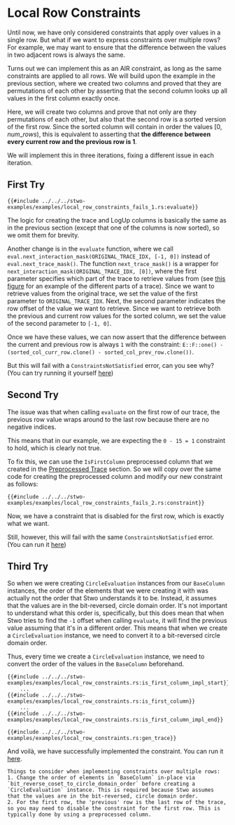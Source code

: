 # Local Row Constraints

Until now, we have only considered constraints that apply over values in a single row. But what if we want to express constraints over multiple rows? For example, we may want to ensure that the difference between the values in two adjacent rows is always the same.

Turns out we can implement this as an AIR constraint, as long as the same constraints are applied to all rows. We will build upon the example in the previous section, where we created two columns and proved that they are permutations of each other by asserting that the second column looks up all values in the first column exactly once.

Here, we will create two columns and prove that not only are they permutations of each other, but also that the second row is a sorted version of the first row. Since the sorted column will contain in order the values $[0,num\_rows)$, this is equivalent to asserting that **the difference between every current row and the previous row is $1$**.

We will implement this in three iterations, fixing a different issue in each iteration.

## First Try

```rust,ignore
{{#include ../../../stwo-examples/examples/local_row_constraints_fails_1.rs:evaluate}}
```

The logic for creating the trace and LogUp columns is basically the same as in the previous section (except that one of the columns is now sorted), so we omit them for brevity.

Another change is in the `evaluate` function, where we call `eval.next_interaction_mask(ORIGINAL_TRACE_IDX, [-1, 0])` instead of `eval.next_trace_mask()`. The function `next_trace_mask()` is a wrapper for `next_interaction_mask(ORIGINAL_TRACE_IDX, [0])`, where the first parameter specifies which part of the trace to retrieve values from (see [this figure](../static-lookups/index.md#fig-range-check) for an example of the different parts of a trace). Since we want to retrieve values from the original trace, we set the value of the first parameter to `ORIGINAL_TRACE_IDX`. Next, the second parameter indicates the row offset of the value we want to retrieve. Since we want to retrieve both the previous and current row values for the sorted column, we set the value of the second parameter to `[-1, 0]`.

Once we have these values, we can now assert that the difference between the current and previous row is always `1` with the constraint: `E::F::one() - (sorted_col_curr_row.clone() - sorted_col_prev_row.clone())`.

But this will fail with a `ConstraintsNotSatisfied` error, can you see why? (You can try running it yourself [here](https://github.com/zksecurity/stwo-book/blob/main/stwo-examples/examples/local_row_constraints_fails_1.rs))

## Second Try

The issue was that when calling `evaluate` on the first row of our trace, the previous row value wraps around to the last row because there are no negative indices.

This means that in our example, we are expecting the `0 - 15 = 1` constraint to hold, which is clearly not true.

To fix this, we can use the `IsFirstColumn` preprocessed column that we created in the [Preprocessed Trace](../preprocessed-trace/index.md) section. So we will copy over the same code for creating the preprocessed column and modify our new constraint as follows:

```rust,ignore
{{#include ../../../stwo-examples/examples/local_row_constraints_fails_2.rs:constraint}}
```

Now, we have a constraint that is disabled for the first row, which is exactly what we want.

Still, however, this will fail with the same `ConstraintsNotSatisfied` error. (You can run it [here](https://github.com/zksecurity/stwo-book/blob/main/stwo-examples/examples/local_row_constraints_fails_2.rs))

## Third Try

So when we were creating `CircleEvaluation` instances from our `BaseColumn` instances, the order of the elements that we were creating it with was actually not the order that Stwo understands it to be. Instead, it assumes that the values are in the bit-reversed, circle domain order. It's not important to understand what this order is, specifically, but this does mean that when Stwo tries to find the `-1` offset when calling `evaluate`, it will find the previous value assuming that it's in a different order. This means that when we create a `CircleEvaluation` instance, we need to convert it to a bit-reversed circle domain order.

Thus, every time we create a `CircleEvaluation` instance, we need to convert the order of the values in the `BaseColumn` beforehand.

```rust,ignore
{{#include ../../../stwo-examples/examples/local_row_constraints.rs:is_first_column_impl_start}}
    ...
{{#include ../../../stwo-examples/examples/local_row_constraints.rs:is_first_column}}
    ...
{{#include ../../../stwo-examples/examples/local_row_constraints.rs:is_first_column_impl_end}}

{{#include ../../../stwo-examples/examples/local_row_constraints.rs:gen_trace}}
```

And voilà, we have successfully implemented the constraint. You can run it [here](https://github.com/zksecurity/stwo-book/blob/main/stwo-examples/examples/local_row_constraints.rs).

```admonish summary
Things to consider when implementing constraints over multiple rows:
1. Change the order of elements in `BaseColumn` in-place via `bit_reverse_coset_to_circle_domain_order` before creating a `CircleEvaluation` instance. This is required because Stwo assumes that the values are in the bit-reversed, circle domain order.
2. For the first row, the 'previous' row is the last row of the trace, so you may need to disable the constraint for the first row. This is typically done by using a preprocessed column.
```
